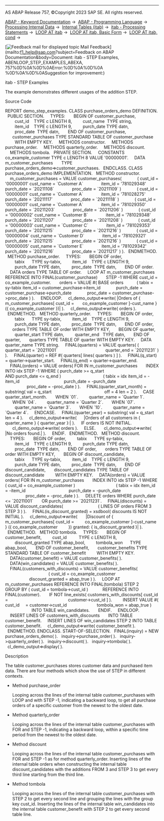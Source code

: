   

* * *

AS ABAP Release 757, ©Copyright 2023 SAP SE. All rights reserved.

[ABAP - Keyword Documentation](javascript:call_link\('abenabap.htm'\)) →  [ABAP - Programming Language](javascript:call_link\('abenabap_reference.htm'\)) →  [Processing Internal Data](javascript:call_link\('abenabap_data_working.htm'\)) →  [Internal Tables (itab)](javascript:call_link\('abenitab.htm'\)) →  [itab - Processing Statements](javascript:call_link\('abentable_processing_statements.htm'\)) →  [LOOP AT itab](javascript:call_link\('abaploop_at_itab_variants.htm'\)) →  [LOOP AT itab, Basic Form](javascript:call_link\('abaploop_at_itab.htm'\)) →  [LOOP AT itab, cond](javascript:call_link\('abaploop_at_itab_cond.htm'\)) → 

 [![](Mail.gif?object=Mail.gif&sap-language=EN "Feedback mail for displayed topic") Mail Feedback](mailto:f1_help@sap.com?subject=Feedback on ABAP Documentation&body=Document: itab - STEP Examples, ABENLOOP_STEP_EXAMPLES_ABEXA, 757%0D%0A%0D%0AError:%0D%0A%0D%0A
%0D%0A%0D%0ASuggestion for improvement:)

itab - STEP Examples

The example demonstrates different usages of the addition STEP.

Source Code   

REPORT demo\_step\_examples.
CLASS purchase\_orders\_demo DEFINITION.
  PUBLIC SECTION.
    TYPES:
      BEGIN OF customer\_purchase,
        cust\_id    TYPE c LENGTH 8,
        cust\_name  TYPE string,
        item\_id    TYPE c LENGTH 9,
        purch\_date TYPE datn,
        proc\_date  TYPE datn,
      END OF customer\_purchase,
      customer\_purchases TYPE STANDARD TABLE OF customer\_purchase
        WITH EMPTY KEY.
    METHODS constructor.
    METHODS purchase\_order.
    METHODS quarterly\_order.
    METHODS discount.
    METHODS tombola.
  PRIVATE SECTION.
    CONSTANTS co\_example\_customer TYPE c LENGTH 8 VALUE '00000001'.
    DATA m\_customer\_purchases
      TYPE purchase\_orders\_demo=>customer\_purchases.
  ENDCLASS.
CLASS purchase\_orders\_demo IMPLEMENTATION.
  METHOD constructor.
    m\_customer\_purchases = VALUE customer\_purchases(
            ( cust\_id = '00000001' cust\_name = \`Customer A\`
              item\_id = '781029348' purch\_date = \`20211108\`
              proc\_date = \`20211109\` )
            ( cust\_id = '00000001' cust\_name = \`Customer A\`
              item\_id = '781028275' purch\_date = \`20211117\`
              proc\_date = \`20211118\` )
            ( cust\_id = '00000001' cust\_name = \`Customer A\`
              item\_id = '781029350' purch\_date = \`20211203\`
              proc\_date = \`20211206\` )
            ( cust\_id = '00000002' cust\_name = \`Customer B\`
              item\_id = '781029348' purch\_date = \`20211207\`
              proc\_date = \`20211208\` )
            ( cust\_id = '00000003' cust\_name = \`Customer C\`
              item\_id = '781029353' purch\_date = \`20211215\`
              proc\_date = \`20211216\` )
            ( cust\_id = '00000004' cust\_name = \`Customer D\`
              item\_id = '781029321' purch\_date = \`20211215\`
              proc\_date = \`20211216\` )
            ( cust\_id = '00000005' cust\_name = \`Customer E\`
              item\_id = '781029342' purch\_date = \`20211216\`
              proc\_date = \`20211217\` ) ).
  ENDMETHOD.
  METHOD purchase\_order.
    TYPES:
      BEGIN OF order,
        tabix      TYPE sy-tabix,
        item\_id    TYPE c LENGTH 9,
        purch\_date TYPE datn,
        proc\_date  TYPE datn,
      END OF order.
    DATA orders TYPE TABLE OF order.
    LOOP AT m\_customer\_purchases REFERENCE INTO FINAL(customer\_purchase)
      STEP -1 WHERE cust\_id = co\_example\_customer.
      orders = VALUE #( BASE orders
          ( tabix = sy-tabix item\_id = customer\_purchase->item\_id
            purch\_date = customer\_purchase->purch\_date
            proc\_date = customer\_purchase->proc\_date ) ).
    ENDLOOP.
    cl\_demo\_output=>write( |Orders of { m\_customer\_purchases\[ cust\_id =
      co\_example\_customer \]-cust\_name } ({ co\_example\_customer })| ).
    cl\_demo\_output=>write( orders ).
  ENDMETHOD.
  METHOD quarterly\_order.
    TYPES:
      BEGIN OF order,
        tabix      TYPE sy-tabix,
        item\_id    TYPE c LENGTH 9,
        purch\_date TYPE datn,
        proc\_date  TYPE datn,
      END OF order,
      orders TYPE TABLE OF order WITH EMPTY KEY,
      BEGIN OF quarter,
        quarter\_start TYPE datn,
        quarter\_end   TYPE datn,
      END OF quarter,
      quarters TYPE TABLE OF quarter WITH EMPTY KEY.
    DATA quarter\_name TYPE string.
    FINAL(quarters) = VALUE quarters( ( quarter\_start = \`20211001\`
                                       quarter\_end = \`20211231\` ) ).
    FINAL(quarter) = REF #( quarters\[ lines( quarters ) \] ).
    FINAL(q\_start) = quarter->quarter\_start.
    FINAL(q\_end) = quarter->quarter\_end.
    FINAL(orders) = VALUE orders( FOR <fs> IN m\_customer\_purchases
      INDEX INTO idx STEP -1 WHERE ( purch\_date >= q\_start
                                     AND purch\_date <= q\_end )
                                  ( tabix = idx item\_id = <fs>-item\_id
                                    purch\_date = <fs>-purch\_date
                                    proc\_date = <fs>-proc\_date ) ).
    FINAL(quarter\_start\_month) = substring( val = q\_start
                                           off = 4 len = 2 ).
    CASE quarter\_start\_month.
      WHEN \`01\`.
        quarter\_name = \`Quarter 1\`.
      WHEN \`04\`.
        quarter\_name = \`Quarter 2\`.
      WHEN \`07\`.
        quarter\_name = \`Quarter 3\`.
      WHEN \`10\`.
        quarter\_name = \`Quarter 4\`.
    ENDCASE.
    FINAL(quarter\_year) = substring( val = q\_start len = 4 ).
    cl\_demo\_output=>write(
     |Orders of all customers in { quarter\_name } { quarter\_year }:| ).
    IF orders IS NOT INITIAL.
      cl\_demo\_output=>write( orders ).
    ELSE.
      cl\_demo\_output=>write( |No orders found.| ).
    ENDIF.
  ENDMETHOD.
  METHOD discount.
    TYPES:
      BEGIN OF order,
        tabix      TYPE sy-tabix,
        item\_id    TYPE c LENGTH 9,
        purch\_date TYPE datn,
        proc\_date  TYPE datn,
      END OF order,
      orders TYPE TABLE OF order WITH EMPTY KEY,
      BEGIN OF discount\_candidate,
        tabix      TYPE sy-tabix,
        item\_id    TYPE c LENGTH 9,
        purch\_date TYPE datn,
        proc\_date  TYPE datn,
      END OF discount\_candidate,
      discount\_candidates TYPE TABLE OF discount\_candidate
        WITH EMPTY KEY.
    DATA(orders) = VALUE orders( FOR <fs> IN m\_customer\_purchases
      INDEX INTO idx STEP -1 WHERE ( cust\_id = co\_example\_customer )
                                 ( tabix = idx item\_id = <fs>-item\_id
                                   purch\_date = <fs>-purch\_date
                                   proc\_date = <fs>-proc\_date ) ).
    DELETE orders WHERE purch\_date <= \`20211001\`
      OR purch\_date >= \`20211231\`.
    FINAL(discounts) = VALUE discount\_candidates(
                            ( LINES OF orders FROM 3 STEP 3 ) ).
    FINAL(is\_discount\_granted) = xsdbool( discounts IS NOT INITIAL ).
    cl\_demo\_output=>write(
      |Discount of { m\_customer\_purchases\[ cust\_id =
        co\_example\_customer \]-cust\_name } ({ co\_example\_customer
        }) granted: { is\_discount\_granted }| ).
  ENDMETHOD.
  METHOD tombola.
    TYPES:
      BEGIN OF customer\_benefit,
        cust\_id          TYPE c LENGTH 8,
        discount\_granted TYPE abap\_bool,
        tombola\_won      TYPE abap\_bool,
      END OF customer\_benefit,
      customer\_benefits TYPE STANDARD TABLE OF customer\_benefit
        WITH EMPTY KEY.
    DATA(customer\_benefit) = VALUE customer\_benefits( ).
    DATA(win\_candidates) = VALUE customer\_benefits( ).
    FINAL(customers\_with\_discounts) = VALUE customer\_benefits(
                                    ( cust\_id = co\_example\_customer
                                      discount\_granted = abap\_true ) ).
    LOOP AT m\_customer\_purchases REFERENCE INTO FINAL(tombola) STEP 2
         GROUP BY ( cust\_id = tombola->cust\_id )
           REFERENCE INTO FINAL(customer).
      IF NOT line\_exists( customers\_with\_discounts\[ cust\_id =
                                                 customer->cust\_id \] ).
        INSERT VALUE #( cust\_id     = customer->cust\_id
                        tombola\_won = abap\_true )
                      INTO TABLE win\_candidates.
      ENDIF.
    ENDLOOP.
    INSERT LINES OF customers\_with\_discounts
      INTO TABLE customer\_benefit.
    INSERT LINES OF win\_candidates STEP 2 INTO TABLE customer\_benefit.
    cl\_demo\_output=>write( customer\_benefit ).
  ENDMETHOD.
ENDCLASS.
START-OF-SELECTION.
  FINAL(inquiry) = NEW purchase\_orders\_demo( ).
  inquiry->purchase\_order( ).
  inquiry->quarterly\_order( ).
  inquiry->discount( ).
  inquiry->tombola( ).
  cl\_demo\_output=>display( ).

Description   

The table customer\_purchases stores customer data and purchased item data. There are four methods which show the use of STEP in different contexts.

-   Method purchase\_order
    
    Looping across the lines of the internal table customer\_purchases with LOOP and with STEP -1, indicating a backward loop, to get all purchase orders of a specific customer from the newest to the oldest date.
    
-   Method quarterly\_order
    
    Looping across the lines of the internal table customer\_purchases with FOR and STEP -1, indicating a backward loop, within a specific time period from the newest to the oldest date.
    
-   Method discount
    
    Looping across the lines of the internal table customer\_purchases with FOR and STEP -1 as for method quarterly\_order. Inserting lines of the internal table orders when constructing the internal table discount\_candidates with the additions FROM 3 and STEP 3 to get every third line starting from the third line.
    
-   Method tombola
    
    Looping across the lines of the internal table customer\_purchases with STEP 2 to get every second line and grouping the lines with the group key cust\_id. Inserting the lines of the internal table win\_candidates into the internal table customer\_benefit with STEP 2 to get every second table line.